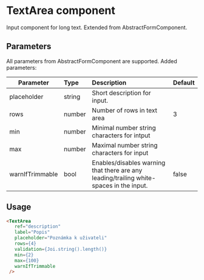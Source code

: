 # TextArea component

Input component for long text. Extended from AbstractFormComponent.

## Parameters
All parameters from AbstractFormComponent are supported. Added parameters:

| Parameter | Type | Description | Default  |
| --- | :--- | :--- | :--- |
| placeholder  | string   | Short description for input.|  |
| rows  | number   | Number of rows in text area  | 3 |
| min  | number   | Minimal number string characters for intput |  |
| max  | number   | Maximal number string characters for input  |  |
| warnIfTrimmable | bool | Enables/disables warning that there are any leading/trailing white-spaces in the input. | false |
## Usage

```html
<TextArea
   ref="description"
   label="Popis"
   placeholder="Poznámka k uživateli"
   rows={4}
   validation={Joi.string().length()}
   min={2}
   max={100}
   warnIfTrimmable
 />
```

